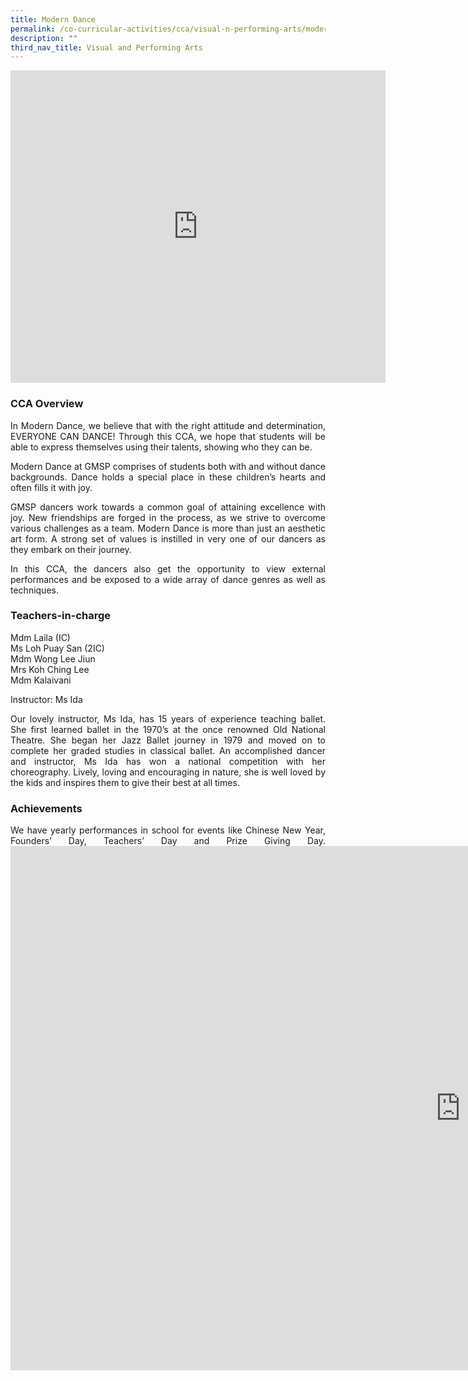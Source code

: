 ```yaml
---
title: Modern Dance
permalink: /co-curricular-activities/cca/visual-n-performing-arts/modern-dance/
description: ""
third_nav_title: Visual and Performing Arts
---
```

<iframe src="https://docs.google.com/presentation/d/e/2PACX-1vRhf7XQqKypXSdHhD9HJpQ9DhlcordozwK85_VXTC25rTN9e_Eve5LtKr_i9CrKmSp53QuiP5E32sNk/embed?start=false&amp;loop=true&amp;delayms=10000" frameborder="0" width="600" height="500" allowfullscreen="true"></iframe>

### CCA Overview
<p style="text-align: justify;">In Modern Dance, we believe that with the right attitude and determination, EVERYONE CAN DANCE! Through this CCA, we hope that students will be able to express themselves using their talents, showing who they can be.&nbsp;

</p><p style="text-align: justify;">Modern Dance at GMSP comprises of students both with and without dance backgrounds. Dance holds a special place in these children’s hearts and often fills it with joy.&nbsp;

</p><p style="text-align: justify;">GMSP dancers work towards a common goal of attaining excellence with joy. New friendships are forged in the process, as we strive to overcome various challenges as a team. Modern Dance is more than just an aesthetic art form. A strong set of values is instilled in very one of our dancers as they embark on their journey.&nbsp;

</p><p style="text-align: justify;">In this CCA, the dancers also get the opportunity to view external performances and be exposed to a wide array of dance genres as well as techniques.&nbsp;

### Teachers-in-charge

Mdm Laila (IC) <br>
Ms Loh Puay San (2IC) <br>
Mdm Wong Lee Jiun <br>
Mrs Koh Ching Lee <br>
Mdm Kalaivani

Instructor: Ms Ida
</p><p style="text-align: justify;">Our lovely instructor, Ms Ida, has 15 years of experience teaching ballet. She first learned ballet in the 1970’s at the once renowned Old National Theatre. She began her Jazz Ballet journey in 1979 and moved on to complete her graded studies in classical ballet. An accomplished dancer and instructor, Ms Ida has won a national competition with her choreography. Lively, loving and encouraging in nature, she is well loved by the kids and inspires them to give their best at all times.&nbsp;

### Achievements
</p><p style="text-align: justify;">We have yearly performances in school for events like Chinese New Year, Founders’ Day, Teachers’ Day and Prize Giving Day.
	
<iframe allowfullscreen="true" height="839" width="1440" frameborder="0" src="https://docs.google.com/presentation/d/e/2PACX-1vQrd_7tJZf3u1HJdIpiFXtJyh-MLl8e8E2Y2vv6r624_q5xaW0vVN28CWibqgmyurGKZ9CWkjlaGkQN/embed?start=true&amp;loop=true&amp;delayms=3000"></iframe></p>